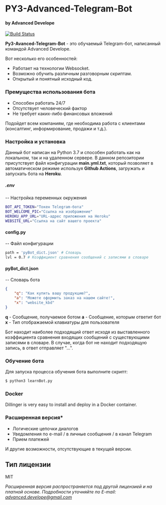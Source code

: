# PY3-Advanced-Telegram-Bot
#### by Advanced Develope

[![Build Status](https://travis-ci.org/joemccann/dillinger.svg?branch=master)](https://travis-ci.org/joemccann/dillinger)

**Py3-Avanced-Telegram-Bot** - это обучаемый Telegram-бот, написанный командой Advanced Develope.

Вот несколько его особенностей:

  - Работает на технологии Websocket.
  - Возможно обучить различным разговорным скриптам.
  - Открытый и понятный исходный код.

### Премущества использования бота

  - Способен работать 24/7
  - Отсутствует человеческий фактор
  - Не требует каких-либо финансовых вложений

Подойдет всем компаниям, где необходима работа с клиентами (консалтинг, информирование, продажи и т.д.).

### Настройка и установка

Данный бот написан на Python 3.7 и способен работать как на локальном, так и на удаленном сервере.
В данном репозитории присутствует файл конфигурации **main.yml.txt**, который позволяет в автоматическом режиме используя **Github Actions**, загружать и запускать бота на **Heroku**.

##### .env
-- Настройка переменных окружения
```sh
BOT_API_TOKEN="Токен Telegram-бота"
BOT_WELCOME_PIC="Ссылка на изображение"
HEROKU_APP_URL="URL-адрес приложения на Heroku"
WEBSITE_URL="Ссылка на сайт вашего проекта"
```

#### config.py
-- Файл конфигурации
```sh
path = 'pyBot_dict.json' # Словарь
lvl = 0.7 # Коэффициент сравнения сообщений с записями в словаре
```

#### pyBot_dict.json
-- Словарь бота
```json
{
    "q": "Как купить вашу продукцию?",
    "a": "Можете оформить заказ на нашем сайте!",
    "x": "website_kbd"
}
```

**q** - Сообщение, получаемое ботом
**a** - Сообщение, которым ответит бот
**x** - Тип отображаемой клавиатуры для пользователя

Бот находит наиболее подходящий ответ исходя из выставленного коэффициента сравнения входящих сообщений с существующими записями в словаре. В случае, когда бот не находит подходящую запись, в ответ отправляет "...".

### Обучение бота

Для запуска процесса обучения бота выполните скрипт:

```sh
$ python3 learnBot.py
```

### Docker
Dillinger is very easy to install and deploy in a Docker container.

### Расширенная версия*

 - Логические цепочки диалогов
 - Уведомления по e-mail / в личные сообщения / в канал Telegram
 - Прием платежей

И другие возможности, отсутствующие в текущей версии.

Тип лицензии
----

MIT


*Расширенная версия распространяется под другой лицензией и на платной основе.*
*Подробности уточняйте по E-mail: advanced.develope@gmail.com*

[//]: # (These are reference links used in the body of this note and get stripped out when the markdown processor does its job. There is no need to format nicely because it shouldn't be seen. Thanks SO - http://stackoverflow.com/questions/4823468/store-comments-in-markdown-syntax)


   [dill]: <https://github.com/joemccann/dillinger>
   [git-repo-url]: <https://github.com/joemccann/dillinger.git>
   [john gruber]: <http://daringfireball.net>
   [df1]: <http://daringfireball.net/projects/markdown/>
   [markdown-it]: <https://github.com/markdown-it/markdown-it>
   [Ace Editor]: <http://ace.ajax.org>
   [node.js]: <http://nodejs.org>
   [Twitter Bootstrap]: <http://twitter.github.com/bootstrap/>
   [jQuery]: <http://jquery.com>
   [@tjholowaychuk]: <http://twitter.com/tjholowaychuk>
   [express]: <http://expressjs.com>
   [AngularJS]: <http://angularjs.org>
   [Gulp]: <http://gulpjs.com>

   [PlDb]: <https://github.com/joemccann/dillinger/tree/master/plugins/dropbox/README.md>
   [PlGh]: <https://github.com/joemccann/dillinger/tree/master/plugins/github/README.md>
   [PlGd]: <https://github.com/joemccann/dillinger/tree/master/plugins/googledrive/README.md>
   [PlOd]: <https://github.com/joemccann/dillinger/tree/master/plugins/onedrive/README.md>
   [PlMe]: <https://github.com/joemccann/dillinger/tree/master/plugins/medium/README.md>
   [PlGa]: <https://github.com/RahulHP/dillinger/blob/master/plugins/googleanalytics/README.md>
